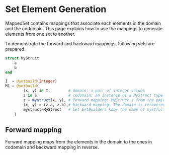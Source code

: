# Set Element Generation
MappedSet contains mappings that associate each elements in the domain
and the codomain. This page explains how to use the mappings to generate
elements from one set to another.

To demonstrate the forward and backward mappings, following sets are prepared.

```julia
struct MyStruct
    a
    b
end

I  = @setbuild(Integer)
M1 = @setbuild(
        (x, y) in I,        # domain: a pair of integer values
        z in S,             # codomain: an instance of a MyStruct type
        z = mystruct(x, y), # forward mapping: MyStruct z from the pair in the domain
        (x, y) = (z.a, z.b),# backward mapping: The domain is recovered from MyStruct fields
        mystruct=MyStruct   # Let SetBuilders know the name of mystruct
    )
```

## Forward mapping
Forward mapping maps from the elements in the domain to the ones in
codomain and backward mapping in reverse.



